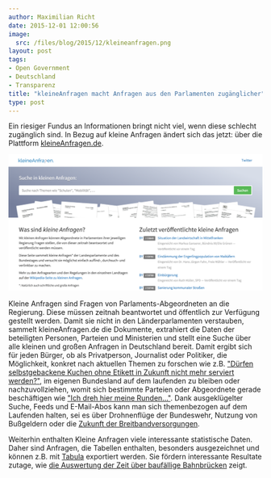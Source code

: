 ```yaml
---
author: Maximilian Richt
date: 2015-12-01 12:00:56
image:
  src: /files/blog/2015/12/kleineanfragen.png
layout: post
tags:
- Open Government
- Deutschland
- Transparenz
title: "kleineAnfragen macht Anfragen aus den Parlamenten zugänglicher"
type: post
---
```

Ein riesiger Fundus an Informationen bringt nicht viel, wenn diese schlecht zugänglich sind. In Bezug auf kleine Anfragen ändert sich das jetzt: über die Plattform [kleineAnfragen.de](https://kleineanfragen.de).

![image](/files/blog/2015/12/kleineanfragen-screenshot.png)

Kleine Anfragen sind Fragen von Parlaments-Abgeordneten an die Regierung. Diese müssen zeitnah beantwortet und öffentlich zur Verfügung gestellt werden. Damit sie nicht in den Länderparlamenten verstauben, sammelt kleineAnfragen.de die Dokumente, extrahiert die Daten der beteiligten Personen, Parteien und Ministerien und stellt eine Suche über alle kleinen und großen Anfragen in Deutschland bereit. Damit ergibt sich für jeden Bürger, ob als Privatperson, Journalist oder Politiker, die Möglichkeit, konkret nach aktuellen Themen zu forschen wie z.B. ["Dürfen selbstgebackene Kuchen ohne Etikett in Zukunft nicht mehr serviert werden?"](https://kleineanfragen.de/nordrhein-westfalen/16/7306-duerfen-selbstgebackene-kuchen-ohne-etikett-in-zukunft-nicht-mehr-serviert-werden), im eigenen Bundesland auf dem laufenden zu bleiben oder nachzuvollziehen, womit sich bestimmte Parteien oder Abgeordnete gerade beschäftigen wie ["Ich dreh hier meine Runden..."](https://kleineanfragen.de/berlin/17/17263-ich-dreh-hier-meine-runden). Dank ausgeklügelter Suche, Feeds und E-Mail-Abos kann man sich themenbezogen auf dem Laufenden halten, sei es über Drohnenflüge der Bundeswehr, Nutzung von Bußgeldern oder die [Zukunft der Breitbandversorgungen](https://kleineanfragen.de/bundestag/18/1666-zukunft-der-breitbandversorgung).

Weiterhin enthalten Kleine Anfragen viele interessante statistische Daten. Daher sind Anfragen, die Tabellen enthalten, besonders ausgezeichnet und können z.B. mit [Tabula](http://tabula.technology) exportiert werden. Sie fördern interessante Resultate zutage, wie [die Auswertung der Zeit über baufällige Bahnbrücken](http://blog.zeit.de/open-data/2014/09/02/deutsche-bahn-bruecken-daten/) zeigt.



